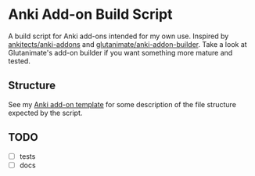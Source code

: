# Anki Add-on Build Script

A build script for Anki add-ons intended for my own use. Inspired by [ankitects/anki-addons](https://github.com/ankitects/anki-addons) and [glutanimate/anki-addon-builder](https://github.com/glutanimate/anki-addon-builder). Take a look at Glutanimate's add-on builder if you want something more mature and tested.

## Structure

See my [Anki add-on template](https://github.com/abdnh/anki-addon-template) for some description of the file structure expected by the script.

## TODO

-   [ ] tests
-   [ ] docs
